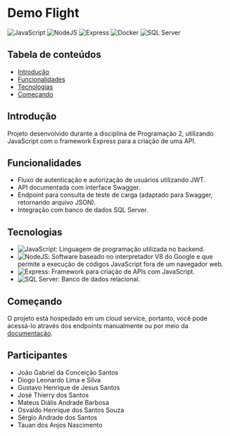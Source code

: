 # Demo Flight

![JavaScript](https://img.shields.io/badge/JavaScript--yellow) ![NodeJS](https://img.shields.io/badge/Node-JS-green) ![Express](https://img.shields.io/badge/Express-JS-white) ![Docker](https://img.shields.io/badge/Docker--blue) ![SQL Server](https://img.shields.io/badge/SQL%20Server-Database-yellow)

## Tabela de conteúdos

- [Introdução](#introdução)
- [Funcionalidades](#funcionalidades)
- [Tecnologias](#tecnologias)
- [Começando](#começando)

## Introdução

Projeto desenvolvido durante a disciplina de Programação 2, utilizando JavaScript com o framework Express para a criação de uma API.

## Funcionalidades

- Fluxo de autenticação e autorização de usuários utilizando JWT.
- API documentada com interface Swagger.
- Endpoint para consulta de teste de carga (adaptado para Swagger, retornando arquivo JSON).
- Integração com banco de dados SQL Server.

## Tecnologias

- ![JavaScript](https://img.shields.io/badge/JavaScript--yellow): Linguagem de programação utilizada no backend.
- ![NodeJS](https://img.shields.io/badge/Node-JS-green): Software baseado no interpretador V8 do Google e que permite a execução de códigos JavaScript fora de um navegador web.
- ![Express](https://img.shields.io/badge/Express-JS-white): Framework para criação de APIs com JavaScript.
- ![SQL Server](https://img.shields.io/badge/SQL%20Server-Database-yellow): Banco de dados relacional.

## Começando

O projeto está hospedado em um cloud service, portanto, você pode acessá-lo através dos endpoints manualmente ou por meio da [documentação](https://demo-flight-production-c887.up.railway.app/docs/#/).

## Participantes

- João Gabriel da Conceição Santos
- Diogo Leonardo Lima e Silva
- Gustavo Henrique de Jesus Santos
- José Thierry dos Santos
- Mateus Diális Andrade Barbosa
- Osvaldo Henrique dos Santos Souza
- Sérgio Andrade dos Santos
- Tauan dos Anjos Nascimento
